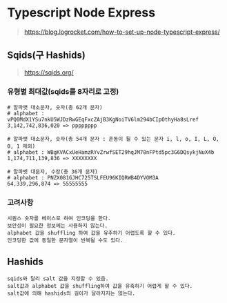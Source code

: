 # Typescript Node Express

> https://blog.logrocket.com/how-to-set-up-node-typescript-express/

## Sqids(구 Hashids)

> https://sqids.org/

### 유형별 최대값(sqids를 8자리로 고정)

```text
# 알파뱃 대소문자, 숫자(총 62개 문자)
# alphabet : vPQ0MdX1YSu7nkU5WJDzRwGEqFxcZAjB3KgNoiTV6lm294bCIpOthyHa8sLref
3,142,742,836,020 => pppppppp

# 알파뱃 대소문자, 숫자(총 54개 문자 : 혼동이 될 수 있는 문자 i, l, o, I, L, O, 0, 1 제외)
# alphabet : WBgKVACxUeHamzRYvZrwfSET29hqJM78nFPtd5pc3G6DQsykjNuX4b
1,174,711,139,836 => XXXXXXXX

# 알파벳 대문자, 수장(총 36개 문자)
# alphabet : PNZX081GJHC725TSLFEU96KIQRWB4DYVOM3A
64,339,296,874 => 55555555
```

### 고려사항

```text
시퀀스 숫자를 베이스로 하여 인코딩을 한다.
보안성이 필요한 정보에는 사용하지 않는다.
alphabet 값을 shuffling 하여 값을 유추하기 어렵도록 할 수 있다.
인코딩한 값에 동일한 문자열이 반복될 수도 있다.
```

## Hashids

```text
sqids와 달리 salt 값을 지정할 수 있음.
salt값과 alphabet 값을 shuffling하여 값을 유축하기 어렵게 할 수 있다.
salt값에 의해 hashids의 길이가 달라지지는 않는다.
```

